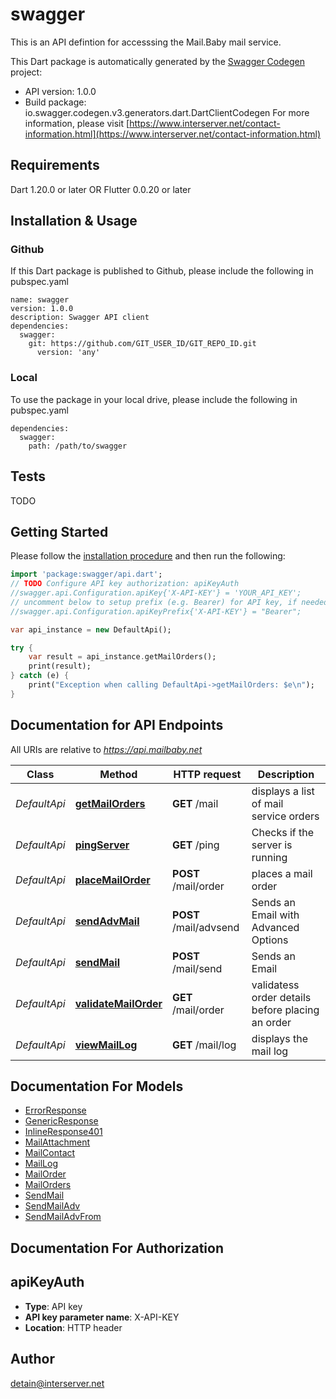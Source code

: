 # swagger
This is an API defintion for accesssing the Mail.Baby mail service.

This Dart package is automatically generated by the [Swagger Codegen](https://github.com/swagger-api/swagger-codegen) project:

- API version: 1.0.0
- Build package: io.swagger.codegen.v3.generators.dart.DartClientCodegen
For more information, please visit [https://www.interserver.net/contact-information.html](https://www.interserver.net/contact-information.html)

## Requirements

Dart 1.20.0 or later OR Flutter 0.0.20 or later

## Installation & Usage

### Github
If this Dart package is published to Github, please include the following in pubspec.yaml
```
name: swagger
version: 1.0.0
description: Swagger API client
dependencies:
  swagger:
    git: https://github.com/GIT_USER_ID/GIT_REPO_ID.git
      version: 'any'
```

### Local
To use the package in your local drive, please include the following in pubspec.yaml
```
dependencies:
  swagger:
    path: /path/to/swagger
```

## Tests

TODO

## Getting Started

Please follow the [installation procedure](#installation--usage) and then run the following:

```dart
import 'package:swagger/api.dart';
// TODO Configure API key authorization: apiKeyAuth
//swagger.api.Configuration.apiKey{'X-API-KEY'} = 'YOUR_API_KEY';
// uncomment below to setup prefix (e.g. Bearer) for API key, if needed
//swagger.api.Configuration.apiKeyPrefix{'X-API-KEY'} = "Bearer";

var api_instance = new DefaultApi();

try {
    var result = api_instance.getMailOrders();
    print(result);
} catch (e) {
    print("Exception when calling DefaultApi->getMailOrders: $e\n");
}
```

## Documentation for API Endpoints

All URIs are relative to *https://api.mailbaby.net*

Class | Method | HTTP request | Description
------------ | ------------- | ------------- | -------------
*DefaultApi* | [**getMailOrders**](docs//DefaultApi.md#getmailorders) | **GET** /mail | displays a list of mail service orders
*DefaultApi* | [**pingServer**](docs//DefaultApi.md#pingserver) | **GET** /ping | Checks if the server is running
*DefaultApi* | [**placeMailOrder**](docs//DefaultApi.md#placemailorder) | **POST** /mail/order | places a mail order
*DefaultApi* | [**sendAdvMail**](docs//DefaultApi.md#sendadvmail) | **POST** /mail/advsend | Sends an Email with Advanced Options
*DefaultApi* | [**sendMail**](docs//DefaultApi.md#sendmail) | **POST** /mail/send | Sends an Email
*DefaultApi* | [**validateMailOrder**](docs//DefaultApi.md#validatemailorder) | **GET** /mail/order | validatess order details before placing an order
*DefaultApi* | [**viewMailLog**](docs//DefaultApi.md#viewmaillog) | **GET** /mail/log | displays the mail log

## Documentation For Models

 - [ErrorResponse](docs//ErrorResponse.md)
 - [GenericResponse](docs//GenericResponse.md)
 - [InlineResponse401](docs//InlineResponse401.md)
 - [MailAttachment](docs//MailAttachment.md)
 - [MailContact](docs//MailContact.md)
 - [MailLog](docs//MailLog.md)
 - [MailOrder](docs//MailOrder.md)
 - [MailOrders](docs//MailOrders.md)
 - [SendMail](docs//SendMail.md)
 - [SendMailAdv](docs//SendMailAdv.md)
 - [SendMailAdvFrom](docs//SendMailAdvFrom.md)

## Documentation For Authorization


## apiKeyAuth

- **Type**: API key
- **API key parameter name**: X-API-KEY
- **Location**: HTTP header


## Author

detain@interserver.net
